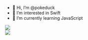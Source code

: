 - 👋 Hi, I’m @pokeduck
- 👀 I’m interested in Swift
- 🌱 I’m currently learning JavaScript

<a href="https://github-readme-stats.vercel.app/api/top-langs/?username=pokeduck">
  <img align="center" src="https://github-readme-stats.vercel.app/api/top-langs/?username=pokeduck" />
</a>
</br>
<a href="https://github-readme-stats.vercel.app/api/wakatime?username=pokeduck">
  <img align="center" src="https://github-readme-stats.vercel.app/api/wakatime?username=pokeduck" />
</a>

<!---
pokeduck/pokeduck is a ✨ special ✨ repository because its `README.md` (this file) appears on your GitHub profile.
You can click the Preview link to take a look at your changes.
--->
